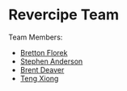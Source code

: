 # Revercipe Team

Team Members:
- [Bretton Florek](https://github.com/BFlorek95)
- [Stephen Anderson](https://github.com/Axanimander)
- [Brent Deaver](https://github.com/brentde)
- [Teng Xiong](https://github.com/txiong11)
